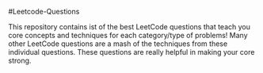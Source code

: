 #Leetcode-Questions

This repository contains ist of the best LeetCode questions that teach you core concepts and techniques for each category/type of problems! Many other LeetCode questions are a mash of the techniques from these individual questions. These questions are really helpful in making your core strong.
